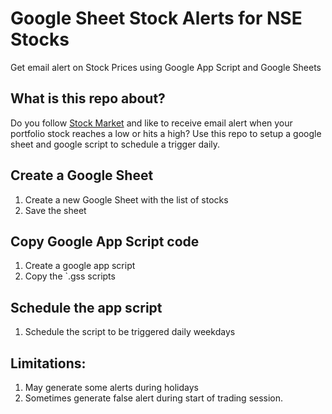# Google Sheet Stock Alerts for NSE Stocks
Get email alert on Stock Prices using Google App Script and Google Sheets

## What is this repo about?
Do you follow [Stock Market](https://www.nseindia.com/) and like to receive email alert when your portfolio stock reaches a low or hits a high? 
Use this repo to setup a google sheet and google script to schedule a trigger daily. 

## Create a Google Sheet
1. Create a new Google Sheet with the list of stocks
2. Save the sheet

## Copy Google App Script code
1. Create a google app script 
2. Copy the `.gss scripts 

## Schedule the app script
1. Schedule the script to be triggered daily weekdays

## Limitations: 
1. May generate some alerts during holidays 
2. Sometimes generate false alert during start of trading session.  
